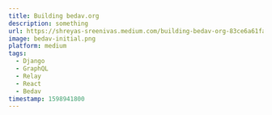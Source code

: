 ```yaml
---
title: Building bedav.org
description: something
url: https://shreyas-sreenivas.medium.com/building-bedav-org-83ce6a61fab6
image: bedav-initial.png
platform: medium
tags:
  - Django
  - GraphQL
  - Relay
  - React
  - Bedav
timestamp: 1598941800
---
```

